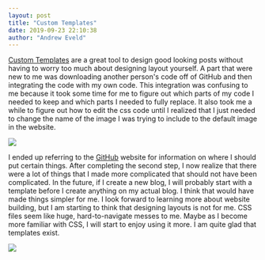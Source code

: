 ```yaml
---
layout: post
title: "Custom Templates"
date: 2019-09-23 22:10:38
author: "Andrew Eveld"
---
```

<a href="https://www.wowthemes.net/jekyll-themes-templates/">Custom Templates</a>
are a great tool to design good looking posts without having
to worry too much about designing layout yourself. A part that were new to me
was downloading another person's code off of GitHub and then integrating
the code with my own code. This integration was confusing to me because it took
some time for me to figure out which parts of my code I needed to keep and which
parts I needed to fully replace. It also took me a while to figure out how to
edit the css code until I realized that I just needed to change the name of the
image I was trying to include to the default image in the website.

<img src="https://i.pinimg.com/originals/e5/63/70/e56370ef869acdbdd3deae3c3f8234d1.jpg"/>

I ended up referring to the <a href="https://github.com/brianmaierjr/long-haul">
GitHub</a> website for information on where I should put certain things. After
completing the second step, I now realize that there were a lot of things that
I made more complicated that should not have been complicated. In the future,
if I create a new blog, I will probably start with a template before I create
anything on my actual blog. I think that would have made things simpler for me.
I look forward to learning more about website building, but I am starting to
think that designing layouts is not for me. CSS files seem like huge,
hard-to-navigate messes to me. Maybe as I become more familiar with CSS, I will
start to enjoy using it more. I am quite glad that templates exist.
 
<img src="https://cdn.lynda.com/course/82409/82409-636282992381780999-16x9.jpg"/>
